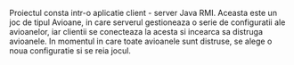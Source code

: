 Proiectul consta intr-o aplicatie client - server Java RMI.
Aceasta este un joc de tipul Avioane, in care serverul gestioneaza o serie de configuratii ale avioanelor,
iar clientii se conecteaza la acesta si incearca sa distruga avioanele. In momentul in care toate avioanele sunt distruse, 
se alege o noua configuratie si se reia jocul.
